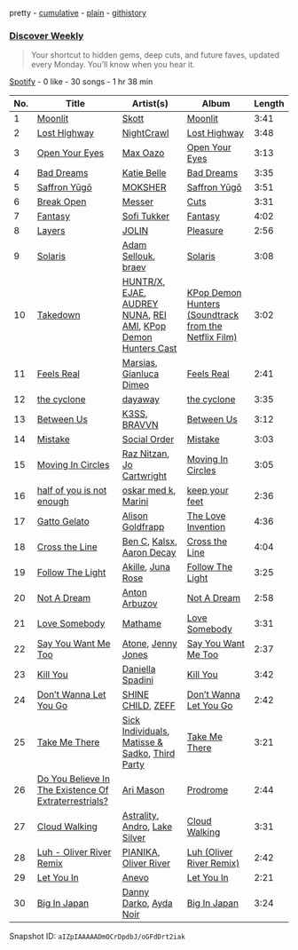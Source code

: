 pretty - [cumulative](/playlists/cumulative/37i9dQZEVXcMQ21aVFwcU6.md) - [plain](/playlists/plain/37i9dQZEVXcMQ21aVFwcU6) - [githistory](https://github.githistory.xyz/mdn522/spotify-playlist-archive/blob/main/playlists/plain/37i9dQZEVXcMQ21aVFwcU6)

### [Discover Weekly](https://open.spotify.com/playlist/37i9dQZEVXcMQ21aVFwcU6)

> Your shortcut to hidden gems, deep cuts, and future faves, updated every Monday\. You’ll know when you hear it.

[Spotify](https://open.spotify.com/user/spotify) - 0 like - 30 songs - 1 hr 38 min

| No. | Title | Artist(s) | Album | Length |
|---|---|---|---|---|
| 1 | [Moonlit](https://open.spotify.com/track/7bYCJEl4oPXccNUPxNPk1y) | [Skott](https://open.spotify.com/artist/6J3RPKUwZlKMzh3vWa9wPc) | [Moonlit](https://open.spotify.com/album/1sbBM687gBFOF1ZVWz8vRC) | 3:41 |
| 2 | [Lost Highway](https://open.spotify.com/track/4JWRos6zAz0GyBfCRoeC0C) | [NightCrawl](https://open.spotify.com/artist/7HK5eMsJv8xiiQbaywSKab) | [Lost Highway](https://open.spotify.com/album/6c8j9xTNn8Aay7WhbdqaHg) | 3:48 |
| 3 | [Open Your Eyes](https://open.spotify.com/track/58qWW7VIoO38os8DWS6Hq6) | [Max Oazo](https://open.spotify.com/artist/5uNCgXcFgj0OyipmIk8ZUi) | [Open Your Eyes](https://open.spotify.com/album/7K7YPjA9k1uQaC7nRf01NB) | 3:13 |
| 4 | [Bad Dreams](https://open.spotify.com/track/7hOdBgwIpGCIryrUyyUI5k) | [Katie Belle](https://open.spotify.com/artist/7HLN8q74hfXmbPl1uMG6Uz) | [Bad Dreams](https://open.spotify.com/album/2a4hbSyfi0C8eGa54y00nz) | 3:35 |
| 5 | [Saffron Yūgō](https://open.spotify.com/track/4AcpFDr7MCah39tRBEzNN9) | [MOKSHER](https://open.spotify.com/artist/5pElK1vJxs1d5gdelQTWB4) | [Saffron Yūgō](https://open.spotify.com/album/2hIAsaOYBv5RiGhoNK1mSK) | 3:51 |
| 6 | [Break Open](https://open.spotify.com/track/2wTmB4P7N0c3FnSV8w08eX) | [Messer](https://open.spotify.com/artist/4kOFcUhUaAuaSvpuZm02fG) | [Cuts](https://open.spotify.com/album/2k2gMkmAGji10pauioSJCz) | 3:31 |
| 7 | [Fantasy](https://open.spotify.com/track/7DeT7DtQL49MA9T9lioqSm) | [Sofi Tukker](https://open.spotify.com/artist/586uxXMyD5ObPuzjtrzO1Q) | [Fantasy](https://open.spotify.com/album/4goaYTOZ4XpO0gPlopFkxf) | 4:02 |
| 8 | [Layers](https://open.spotify.com/track/6VdpsLxO2Vvg7uf1hIz3Cg) | [JOLIN](https://open.spotify.com/artist/1r9DuPTHiQ7hnRRZ99B8nL) | [Pleasure](https://open.spotify.com/album/0LbR39fJOYWdaJ7sHfcYtF) | 2:56 |
| 9 | [Solaris](https://open.spotify.com/track/4jdHLaiKIeK4Mz6WTcGGn9) | [Adam Sellouk](https://open.spotify.com/artist/2T7HN3rqTpIn8OiVb0I5oq), [braev](https://open.spotify.com/artist/7mGCESDlw5ChfZQTQ3eUIS) | [Solaris](https://open.spotify.com/album/3ebQKGw7PZDttiWa9Ssz5i) | 3:08 |
| 10 | [Takedown](https://open.spotify.com/track/0MHStU0muAIEMbwdnebYu2) | [HUNTR/X](https://open.spotify.com/artist/2yNNYQBChuox9A5Ka93BIn), [EJAE](https://open.spotify.com/artist/0RMJOzHDhAKY1o2j0W0vxY), [AUDREY NUNA](https://open.spotify.com/artist/0Wwji82sLA0Hcvtuak3omb), [REI AMI](https://open.spotify.com/artist/6U1dV7aL68N7Gb0Naq34V5), [KPop Demon Hunters Cast](https://open.spotify.com/artist/7mW7Tv7NvywKKXqafZo0Lc) | [KPop Demon Hunters \(Soundtrack from the Netflix Film\)](https://open.spotify.com/album/14JkAa6IiFaOh5s0nMyMU9) | 3:02 |
| 11 | [Feels Real](https://open.spotify.com/track/65JXe3Qb98gvkmskLN7uLU) | [Marsias](https://open.spotify.com/artist/2b7PWasPxNRzwyUkXVIZ3a), [Gianluca Dimeo](https://open.spotify.com/artist/5OBm2KxB9JIw4o9msXkeNQ) | [Feels Real](https://open.spotify.com/album/7xVyc85olOXyh0Q7hpGrCD) | 2:41 |
| 12 | [the cyclone](https://open.spotify.com/track/56UGGIAWo9pyORbW7tWLDg) | [dayaway](https://open.spotify.com/artist/6doiARNekKDdYtgBXIE5tX) | [the cyclone](https://open.spotify.com/album/46Bl7c3NCjLuWvu1K93DWc) | 3:35 |
| 13 | [Between Us](https://open.spotify.com/track/43Xhugn9iMHNDMSTLprCVV) | [K3SS](https://open.spotify.com/artist/56HIHMnIOj1xfjzBtAVxA4), [BRAVVN](https://open.spotify.com/artist/2YJN7YdJeUvCxqU8nOBXzf) | [Between Us](https://open.spotify.com/album/1m29qtdQNqUvcIbwn6autE) | 3:12 |
| 14 | [Mistake](https://open.spotify.com/track/3IsFCPv4wawR6DHyXAr4M1) | [Social Order](https://open.spotify.com/artist/7J3iqTNIMXafmNKtwfRQ48) | [Mistake](https://open.spotify.com/album/6UQ2fXbiFyvdGbdS82f96Z) | 3:03 |
| 15 | [Moving In Circles](https://open.spotify.com/track/08ojsYYfQ66I5cDDBp5A04) | [Raz Nitzan](https://open.spotify.com/artist/4IKcM7c4MduuYMAXubwP6o), [Jo Cartwright](https://open.spotify.com/artist/5SBiWiP4g0yyhvrRV0fHNF) | [Moving In Circles](https://open.spotify.com/album/35Lde7t6JGjxtnOht6Bp03) | 3:05 |
| 16 | [half of you is not enough](https://open.spotify.com/track/5ZGYGeHZE41xV0dMrjSpgv) | [oskar med k](https://open.spotify.com/artist/28ntgpEkMU9Zm7F3gLDMhZ), [Marini](https://open.spotify.com/artist/39N8eNq89HocjMOpoLLmEs) | [keep your feet](https://open.spotify.com/album/6VYembld67qT5XtW7FOMHM) | 2:36 |
| 17 | [Gatto Gelato](https://open.spotify.com/track/2GpZpFTeagA5r650IW2cqD) | [Alison Goldfrapp](https://open.spotify.com/artist/72f5AR6hMeL3BwtcO7HqhS) | [The Love Invention](https://open.spotify.com/album/0IFJIteIlg43nl0JNBysDT) | 4:36 |
| 18 | [Cross the Line](https://open.spotify.com/track/1EFHb94eCJ5WTufjtQMWBn) | [Ben C](https://open.spotify.com/artist/1bpxMNM2dURZ4dgzLnXq1C), [Kalsx](https://open.spotify.com/artist/7h5cG23FY0CpsAfTLhEUoi), [Aaron Decay](https://open.spotify.com/artist/6kOwpxAcJPhBWLJhsjiVXi) | [Cross the Line](https://open.spotify.com/album/5au7VztJ7iKFHepXs4i5qe) | 4:04 |
| 19 | [Follow The Light](https://open.spotify.com/track/2v4oITZUxp8LdZjds858dU) | [Akille](https://open.spotify.com/artist/6sR12GGGtJCHL1s3X0QmmE), [Juna Rose](https://open.spotify.com/artist/6XxTFoCL445IpRRBiCaeh0) | [Follow The Light](https://open.spotify.com/album/1msMySY4Us4t1qB85yyjZs) | 3:25 |
| 20 | [Not A Dream](https://open.spotify.com/track/09MzR7XaFqidSsCjpx7wqJ) | [Anton Arbuzov](https://open.spotify.com/artist/3Tm6Cjtdr9Wj5SZhQUoC1B) | [Not A Dream](https://open.spotify.com/album/6orZnJ2GTCigzXNELkgFDX) | 2:58 |
| 21 | [Love Somebody](https://open.spotify.com/track/66RxR6rg3OoS9eZJzlXon3) | [Mathame](https://open.spotify.com/artist/6QSwQEz8CDMg8Rqk8dEkxS) | [Love Somebody](https://open.spotify.com/album/0lu6oafkoXzOWl0mLTzgPJ) | 3:31 |
| 22 | [Say You Want Me Too](https://open.spotify.com/track/0z20RL2SPb53CR7UXTC8bl) | [Atone](https://open.spotify.com/artist/1qX4LteZwrGj4pvKtQiYA4), [Jenny Jones](https://open.spotify.com/artist/0HFVyPMlIufaMqeLgnz8Ec) | [Say You Want Me Too](https://open.spotify.com/album/09w1eCrWe9cokRz2xmAhzj) | 2:37 |
| 23 | [Kill You](https://open.spotify.com/track/4DUvcu5MRLKJPaZDYPfR4s) | [Daniella Spadini](https://open.spotify.com/artist/7HPCoM4SylTPz7KKpVFcio) | [Kill You](https://open.spotify.com/album/0VOk5EQ3G6JyaO33vQJYEB) | 3:42 |
| 24 | [Don’t Wanna Let You Go](https://open.spotify.com/track/0cVAuexLTP0BsaQfCKD2Bw) | [SHINE CHILD](https://open.spotify.com/artist/4SCEvku4atfpiyK28G2uGX), [ZEFF](https://open.spotify.com/artist/5wR2kGa2oSXhHAHvlEwn1e) | [Don’t Wanna Let You Go](https://open.spotify.com/album/6asm1QKM1BPmdnvN5UuVGa) | 2:42 |
| 25 | [Take Me There](https://open.spotify.com/track/2cgdfL5C5P3xSm4tooGBXu) | [Sick Individuals](https://open.spotify.com/artist/0XqFDQJjqW5PfhfBCb53LR), [Matisse & Sadko](https://open.spotify.com/artist/2QMCcKIPHnjQaPPgoEst88), [Third Party](https://open.spotify.com/artist/2J80qXI4NHKpq5RT3xUF7V) | [Take Me There](https://open.spotify.com/album/1407RKhcxe58TPTwOtp9vF) | 3:21 |
| 26 | [Do You Believe In The Existence Of Extraterrestrials?](https://open.spotify.com/track/25EDyfn5TBNdoJ2f2qBUpf) | [Ari Mason](https://open.spotify.com/artist/0V8zk3mDbTH54fs1bdqx8y) | [Prodrome](https://open.spotify.com/album/2j3NtDu9QXz6oKMcW912l2) | 2:44 |
| 27 | [Cloud Walking](https://open.spotify.com/track/4G1DxUhSXsPr5TDsv5fkl7) | [Astrality](https://open.spotify.com/artist/6KGv020mJkIjQH5YPDSBcZ), [Andro](https://open.spotify.com/artist/6oADXrB2o6vqetv9UYNzMj), [Lake Silver](https://open.spotify.com/artist/3jUIM87ijH82I8Wp91U6aE) | [Cloud Walking](https://open.spotify.com/album/2UfkMZjm9V9F7v3pJZeSnQ) | 3:31 |
| 28 | [Luh \- Oliver River Remix](https://open.spotify.com/track/1H2V6Xv4vefhsLt8C1UvRZ) | [PIANIKA](https://open.spotify.com/artist/6ESkBVPwRTv9Tn9WyrNoQC), [Oliver River](https://open.spotify.com/artist/38xDMgRyJXkmnsp3Q4Q9wv) | [Luh \(Oliver River Remix\)](https://open.spotify.com/album/0oD36O1DoW8rEmspQME0aj) | 2:42 |
| 29 | [Let You In](https://open.spotify.com/track/6id1ksKf8QnXtUGBLaqdPT) | [Anevo](https://open.spotify.com/artist/1FmrdSfTqWOzQoEoaS7MWb) | [Let You In](https://open.spotify.com/album/5ILiIGLxnH4kn0CETKZsUT) | 2:21 |
| 30 | [Big In Japan](https://open.spotify.com/track/7pBvXPLOiNr3XKDIW4360Y) | [Danny Darko](https://open.spotify.com/artist/1xA5AOXX36WRToBlM06O4K), [Ayda Noir](https://open.spotify.com/artist/0mmxC7ZeAq06S2H7Pdpx76) | [Big In Japan](https://open.spotify.com/album/7LpzczLTV0jkZfF57fgZT6) | 3:24 |

Snapshot ID: `aIZpIAAAAADmOCrDpdbJ/oGFdDrt2iak`
